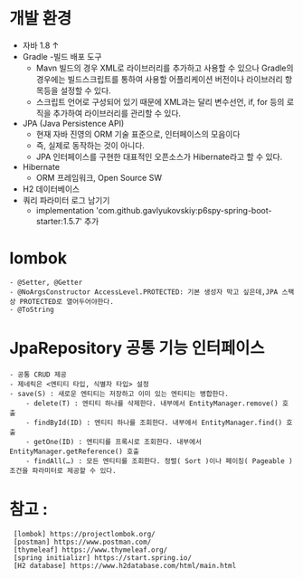 # 개발 환경
- 자바 1.8 ↑
- Gradle -빌드 배포 도구
	- Mavn 빌드의 경우 XML로 라이브러리를 추가하고 사용할 수 있으나 Gradle의 경우에는 빌드스크립트를 통하여 사용할 어플리케이션 버전이나 라이브러리 항목등을 설정할 수 있다.
	- 스크립트 언어로 구성되어 있기 때문에 XML과는 달리 변수선언, if, for 등의 로직을 추가하여 라이브러리를 관리할 수 있다.
- JPA (Java Persistence API) 
	- 현재 자바 진영의 ORM 기술 표준으로, 인터페이스의 모음이다
	- 즉, 실제로 동작하는 것이 아니다.
	- JPA 인터페이스를 구현한 대표적인 오픈소스가 Hibernate라고 할 수 있다.
- Hibernate
	- ORM 프레임워크, Open Source SW
- H2 데이터베이스
- 쿼리 파라미터 로그 남기기 
	- implementation 'com.github.gavlyukovskiy:p6spy-spring-boot-starter:1.5.7' 추가
# lombok
	- @Setter, @Getter
	- @NoArgsConstructor AccessLevel.PROTECTED: 기본 생성자 막고 싶은데,JPA 스팩상 PROTECTED로 열어두어야한다.
	- @ToString
	
# JpaRepository 공통 기능 인터페이스
	- 공통 CRUD 제공
	- 제네릭은 <엔티티 타입, 식별자 타입> 설정
	- save(S) : 새로운 엔티티는 저장하고 이미 있는 엔티티는 병합한다.
        - delete(T) : 엔티티 하나를 삭제한다. 내부에서 EntityManager.remove() 호출
        - findById(ID) : 엔티티 하나를 조회한다. 내부에서 EntityManager.find() 호출
        - getOne(ID) : 엔티티를 프록시로 조회한다. 내부에서 EntityManager.getReference() 호출
        - findAll(…) : 모든 엔티티를 조회한다. 정렬( Sort )이나 페이징( Pageable ) 조건을 파라미터로 제공할 수 있다.


	
	
# 참고 : 
	 [lombok] https://projectlombok.org/
	 [postman] https://www.postman.com/
	 [thymeleaf] https://www.thymeleaf.org/
	 [spring initializr] https://start.spring.io/
	 [H2 database] https://www.h2database.com/html/main.html
	

	
	
	
	
	
	
	
	
	
	
	
	
	
	
